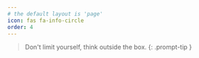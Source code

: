 ```yaml
---
# the default layout is 'page'
icon: fas fa-info-circle
order: 4
---
```


> Don't limit yourself, think outside the box.
{: .prompt-tip }

